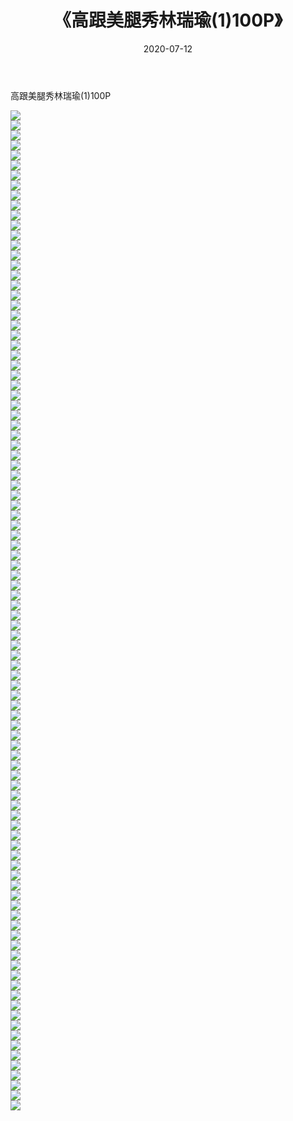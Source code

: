 ﻿---
layout: post
title:  《高跟美腿秀林瑞瑜(1)100P》
date:   2020-07-12
img: http://pic.660000.xyz/1:/性感/2020/高跟美腿秀林瑞瑜(1)100P/000.jpg
categories: [美女, 清纯, 唯美]
---

高跟美腿秀林瑞瑜(1)100P

  ![](http://pic.660000.xyz/1:/性感/2020/高跟美腿秀林瑞瑜(1)100P/001.jpg) <br> ![](http://pic.660000.xyz/1:/性感/2020/高跟美腿秀林瑞瑜(1)100P/002.jpg) <br> ![](http://pic.660000.xyz/1:/性感/2020/高跟美腿秀林瑞瑜(1)100P/003.jpg) <br> ![](http://pic.660000.xyz/1:/性感/2020/高跟美腿秀林瑞瑜(1)100P/004.jpg) <br> ![](http://pic.660000.xyz/1:/性感/2020/高跟美腿秀林瑞瑜(1)100P/005.jpg) <br> ![](http://pic.660000.xyz/1:/性感/2020/高跟美腿秀林瑞瑜(1)100P/006.jpg) <br> ![](http://pic.660000.xyz/1:/性感/2020/高跟美腿秀林瑞瑜(1)100P/007.jpg) <br> ![](http://pic.660000.xyz/1:/性感/2020/高跟美腿秀林瑞瑜(1)100P/008.jpg) <br> ![](http://pic.660000.xyz/1:/性感/2020/高跟美腿秀林瑞瑜(1)100P/009.jpg) <br> ![](http://pic.660000.xyz/1:/性感/2020/高跟美腿秀林瑞瑜(1)100P/010.jpg) <br> ![](http://pic.660000.xyz/1:/性感/2020/高跟美腿秀林瑞瑜(1)100P/011.jpg) <br> ![](http://pic.660000.xyz/1:/性感/2020/高跟美腿秀林瑞瑜(1)100P/012.jpg) <br> ![](http://pic.660000.xyz/1:/性感/2020/高跟美腿秀林瑞瑜(1)100P/013.jpg) <br> ![](http://pic.660000.xyz/1:/性感/2020/高跟美腿秀林瑞瑜(1)100P/014.jpg) <br> ![](http://pic.660000.xyz/1:/性感/2020/高跟美腿秀林瑞瑜(1)100P/015.jpg) <br> ![](http://pic.660000.xyz/1:/性感/2020/高跟美腿秀林瑞瑜(1)100P/016.jpg) <br> ![](http://pic.660000.xyz/1:/性感/2020/高跟美腿秀林瑞瑜(1)100P/017.jpg) <br> ![](http://pic.660000.xyz/1:/性感/2020/高跟美腿秀林瑞瑜(1)100P/018.jpg) <br> ![](http://pic.660000.xyz/1:/性感/2020/高跟美腿秀林瑞瑜(1)100P/019.jpg) <br> ![](http://pic.660000.xyz/1:/性感/2020/高跟美腿秀林瑞瑜(1)100P/020.jpg) <br> ![](http://pic.660000.xyz/1:/性感/2020/高跟美腿秀林瑞瑜(1)100P/021.jpg) <br> ![](http://pic.660000.xyz/1:/性感/2020/高跟美腿秀林瑞瑜(1)100P/022.jpg) <br> ![](http://pic.660000.xyz/1:/性感/2020/高跟美腿秀林瑞瑜(1)100P/023.jpg) <br> ![](http://pic.660000.xyz/1:/性感/2020/高跟美腿秀林瑞瑜(1)100P/024.jpg) <br> ![](http://pic.660000.xyz/1:/性感/2020/高跟美腿秀林瑞瑜(1)100P/025.jpg) <br> ![](http://pic.660000.xyz/1:/性感/2020/高跟美腿秀林瑞瑜(1)100P/026.jpg) <br> ![](http://pic.660000.xyz/1:/性感/2020/高跟美腿秀林瑞瑜(1)100P/027.jpg) <br> ![](http://pic.660000.xyz/1:/性感/2020/高跟美腿秀林瑞瑜(1)100P/028.jpg) <br> ![](http://pic.660000.xyz/1:/性感/2020/高跟美腿秀林瑞瑜(1)100P/029.jpg) <br> ![](http://pic.660000.xyz/1:/性感/2020/高跟美腿秀林瑞瑜(1)100P/030.jpg) <br> ![](http://pic.660000.xyz/1:/性感/2020/高跟美腿秀林瑞瑜(1)100P/031.jpg) <br> ![](http://pic.660000.xyz/1:/性感/2020/高跟美腿秀林瑞瑜(1)100P/032.jpg) <br> ![](http://pic.660000.xyz/1:/性感/2020/高跟美腿秀林瑞瑜(1)100P/033.jpg) <br> ![](http://pic.660000.xyz/1:/性感/2020/高跟美腿秀林瑞瑜(1)100P/034.jpg) <br> ![](http://pic.660000.xyz/1:/性感/2020/高跟美腿秀林瑞瑜(1)100P/035.jpg) <br> ![](http://pic.660000.xyz/1:/性感/2020/高跟美腿秀林瑞瑜(1)100P/036.jpg) <br> ![](http://pic.660000.xyz/1:/性感/2020/高跟美腿秀林瑞瑜(1)100P/037.jpg) <br> ![](http://pic.660000.xyz/1:/性感/2020/高跟美腿秀林瑞瑜(1)100P/038.jpg) <br> ![](http://pic.660000.xyz/1:/性感/2020/高跟美腿秀林瑞瑜(1)100P/039.jpg) <br> ![](http://pic.660000.xyz/1:/性感/2020/高跟美腿秀林瑞瑜(1)100P/040.jpg) <br> ![](http://pic.660000.xyz/1:/性感/2020/高跟美腿秀林瑞瑜(1)100P/041.jpg) <br> ![](http://pic.660000.xyz/1:/性感/2020/高跟美腿秀林瑞瑜(1)100P/042.jpg) <br> ![](http://pic.660000.xyz/1:/性感/2020/高跟美腿秀林瑞瑜(1)100P/043.jpg) <br> ![](http://pic.660000.xyz/1:/性感/2020/高跟美腿秀林瑞瑜(1)100P/044.jpg) <br> ![](http://pic.660000.xyz/1:/性感/2020/高跟美腿秀林瑞瑜(1)100P/045.jpg) <br> ![](http://pic.660000.xyz/1:/性感/2020/高跟美腿秀林瑞瑜(1)100P/046.jpg) <br> ![](http://pic.660000.xyz/1:/性感/2020/高跟美腿秀林瑞瑜(1)100P/047.jpg) <br> ![](http://pic.660000.xyz/1:/性感/2020/高跟美腿秀林瑞瑜(1)100P/048.jpg) <br> ![](http://pic.660000.xyz/1:/性感/2020/高跟美腿秀林瑞瑜(1)100P/049.jpg) <br> ![](http://pic.660000.xyz/1:/性感/2020/高跟美腿秀林瑞瑜(1)100P/050.jpg) <br> ![](http://pic.660000.xyz/1:/性感/2020/高跟美腿秀林瑞瑜(1)100P/051.jpg) <br> ![](http://pic.660000.xyz/1:/性感/2020/高跟美腿秀林瑞瑜(1)100P/052.jpg) <br> ![](http://pic.660000.xyz/1:/性感/2020/高跟美腿秀林瑞瑜(1)100P/053.jpg) <br> ![](http://pic.660000.xyz/1:/性感/2020/高跟美腿秀林瑞瑜(1)100P/054.jpg) <br> ![](http://pic.660000.xyz/1:/性感/2020/高跟美腿秀林瑞瑜(1)100P/055.jpg) <br> ![](http://pic.660000.xyz/1:/性感/2020/高跟美腿秀林瑞瑜(1)100P/056.jpg) <br> ![](http://pic.660000.xyz/1:/性感/2020/高跟美腿秀林瑞瑜(1)100P/057.jpg) <br> ![](http://pic.660000.xyz/1:/性感/2020/高跟美腿秀林瑞瑜(1)100P/058.jpg) <br> ![](http://pic.660000.xyz/1:/性感/2020/高跟美腿秀林瑞瑜(1)100P/059.jpg) <br> ![](http://pic.660000.xyz/1:/性感/2020/高跟美腿秀林瑞瑜(1)100P/060.jpg) <br> ![](http://pic.660000.xyz/1:/性感/2020/高跟美腿秀林瑞瑜(1)100P/061.jpg) <br> ![](http://pic.660000.xyz/1:/性感/2020/高跟美腿秀林瑞瑜(1)100P/062.jpg) <br> ![](http://pic.660000.xyz/1:/性感/2020/高跟美腿秀林瑞瑜(1)100P/063.jpg) <br> ![](http://pic.660000.xyz/1:/性感/2020/高跟美腿秀林瑞瑜(1)100P/064.jpg) <br> ![](http://pic.660000.xyz/1:/性感/2020/高跟美腿秀林瑞瑜(1)100P/065.jpg) <br> ![](http://pic.660000.xyz/1:/性感/2020/高跟美腿秀林瑞瑜(1)100P/066.jpg) <br> ![](http://pic.660000.xyz/1:/性感/2020/高跟美腿秀林瑞瑜(1)100P/067.jpg) <br> ![](http://pic.660000.xyz/1:/性感/2020/高跟美腿秀林瑞瑜(1)100P/068.jpg) <br> ![](http://pic.660000.xyz/1:/性感/2020/高跟美腿秀林瑞瑜(1)100P/069.jpg) <br> ![](http://pic.660000.xyz/1:/性感/2020/高跟美腿秀林瑞瑜(1)100P/070.jpg) <br> ![](http://pic.660000.xyz/1:/性感/2020/高跟美腿秀林瑞瑜(1)100P/071.jpg) <br> ![](http://pic.660000.xyz/1:/性感/2020/高跟美腿秀林瑞瑜(1)100P/072.jpg) <br> ![](http://pic.660000.xyz/1:/性感/2020/高跟美腿秀林瑞瑜(1)100P/073.jpg) <br> ![](http://pic.660000.xyz/1:/性感/2020/高跟美腿秀林瑞瑜(1)100P/074.jpg) <br> ![](http://pic.660000.xyz/1:/性感/2020/高跟美腿秀林瑞瑜(1)100P/075.jpg) <br> ![](http://pic.660000.xyz/1:/性感/2020/高跟美腿秀林瑞瑜(1)100P/076.jpg) <br> ![](http://pic.660000.xyz/1:/性感/2020/高跟美腿秀林瑞瑜(1)100P/077.jpg) <br> ![](http://pic.660000.xyz/1:/性感/2020/高跟美腿秀林瑞瑜(1)100P/078.jpg) <br> ![](http://pic.660000.xyz/1:/性感/2020/高跟美腿秀林瑞瑜(1)100P/079.jpg) <br> ![](http://pic.660000.xyz/1:/性感/2020/高跟美腿秀林瑞瑜(1)100P/080.jpg) <br> ![](http://pic.660000.xyz/1:/性感/2020/高跟美腿秀林瑞瑜(1)100P/081.jpg) <br> ![](http://pic.660000.xyz/1:/性感/2020/高跟美腿秀林瑞瑜(1)100P/082.jpg) <br> ![](http://pic.660000.xyz/1:/性感/2020/高跟美腿秀林瑞瑜(1)100P/083.jpg) <br> ![](http://pic.660000.xyz/1:/性感/2020/高跟美腿秀林瑞瑜(1)100P/084.jpg) <br> ![](http://pic.660000.xyz/1:/性感/2020/高跟美腿秀林瑞瑜(1)100P/085.jpg) <br> ![](http://pic.660000.xyz/1:/性感/2020/高跟美腿秀林瑞瑜(1)100P/086.jpg) <br> ![](http://pic.660000.xyz/1:/性感/2020/高跟美腿秀林瑞瑜(1)100P/087.jpg) <br> ![](http://pic.660000.xyz/1:/性感/2020/高跟美腿秀林瑞瑜(1)100P/088.jpg) <br> ![](http://pic.660000.xyz/1:/性感/2020/高跟美腿秀林瑞瑜(1)100P/089.jpg) <br> ![](http://pic.660000.xyz/1:/性感/2020/高跟美腿秀林瑞瑜(1)100P/090.jpg) <br> ![](http://pic.660000.xyz/1:/性感/2020/高跟美腿秀林瑞瑜(1)100P/091.jpg) <br> ![](http://pic.660000.xyz/1:/性感/2020/高跟美腿秀林瑞瑜(1)100P/092.jpg) <br> ![](http://pic.660000.xyz/1:/性感/2020/高跟美腿秀林瑞瑜(1)100P/093.jpg) <br> ![](http://pic.660000.xyz/1:/性感/2020/高跟美腿秀林瑞瑜(1)100P/094.jpg) <br> ![](http://pic.660000.xyz/1:/性感/2020/高跟美腿秀林瑞瑜(1)100P/095.jpg) <br> ![](http://pic.660000.xyz/1:/性感/2020/高跟美腿秀林瑞瑜(1)100P/096.jpg) <br> ![](http://pic.660000.xyz/1:/性感/2020/高跟美腿秀林瑞瑜(1)100P/097.jpg) <br> ![](http://pic.660000.xyz/1:/性感/2020/高跟美腿秀林瑞瑜(1)100P/098.jpg) <br> ![](http://pic.660000.xyz/1:/性感/2020/高跟美腿秀林瑞瑜(1)100P/099.jpg) <br> ![](http://pic.660000.xyz/1:/性感/2020/高跟美腿秀林瑞瑜(1)100P/100.jpg) <br>